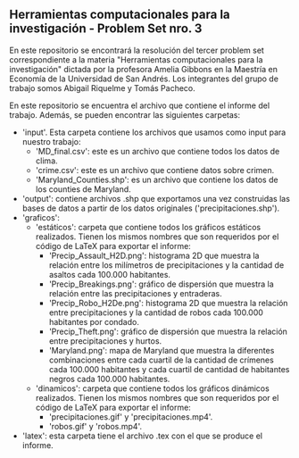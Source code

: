 
## Herramientas computacionales para la investigación - Problem Set nro. 3

En este repositorio se encontrará la resolución del tercer problem set correspondiente a la materia "Herramientas computacionales para la investigación" dictada por la profesora Amelia Gibbons en la Maestría en Economía de la Universidad de San Andrés. Los integrantes del grupo de trabajo somos Abigail Riquelme y Tomás Pacheco.

En este repositorio se encuentra el archivo que contiene el informe del trabajo. Además, se pueden encontrar las siguientes carpetas:
* 'input'. Esta carpeta contiene los archivos que usamos como input para nuestro trabajo:
  * 'MD_final.csv': este es un archivo que contiene todos los datos de clima. 
  * 'crime.csv': este es un archivo que contiene datos sobre crimen. 
  * 'Maryland_Counties.shp': es un archivo que contiene los datos de los counties de Maryland. 
* 'output': contiene archivos .shp que exportamos una vez construidas las bases de datos a partir de los datos originales ('precipitaciones.shp').
* 'graficos':
  * 'estáticos': carpeta que contiene todos los gráficos estáticos realizados. Tienen los mismos nombres que son requeridos por el código de LaTeX para exportar el informe: 
    * 'Precip_Assault_H2D.png': histograma 2D que muestra la relación entre los milímetros de precipitaciones y la cantidad de asaltos cada 100.000 habitantes.
    * 'Precip_Breakings.png': gráfico de dispersión que muestra la relación entre las precipitaciones y entraderas.
    * 'Precip_Robo_H2De.png': histograma 2D que muestra la relación entre precipitaciones y la cantidad de robos cada 100.000 habitantes por condado.
    * 'Precip_Theft.png': gráfico de dispersión que muestra la relación entre precipitaciones y hurtos.
    * 'Maryland.png': mapa de Maryland que muestra la diferentes combinaciones entre cada cuartil de la cantidad de crímenes cada 100.000 habitantes y cada cuartil de cantidad de habitantes negros cada 100.000 habitantes.
  * 'dinamicos': carpeta que contiene todos los gráficos dinámicos realizados. Tienen los mismos nombres que son requeridos por el código de LaTeX para exportar el informe: 
    * 'precipitaciones.gif' y 'precipitaciones.mp4'.
    * 'robos.gif' y 'robos.mp4'.
* 'latex': esta carpeta tiene el archivo .tex con el que se produce el informe. 
 
